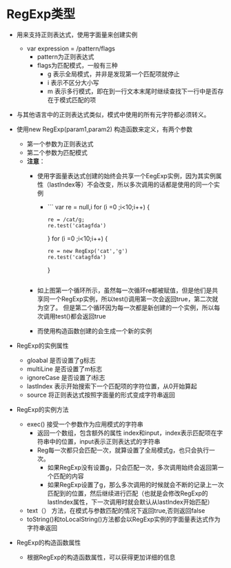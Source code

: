 # RegExp类型

* 用来支持正则表达式，使用字面量来创建实例
  * var expression = /pattern/flags  
    * pattern为正则表达式
    * flags为匹配模式，一般有三种
      * g 表示全局模式，并非是发现第一个匹配项就停止
      * i 表示不区分大小写
      * m 表示多行模式，即在到一行文本末尾时继续查找下一行中是否存在于模式匹配的项
* 与其他语言中的正则表达式类似，模式中使用的所有元字符都必须转义。
* 使用new RegExp\(param1,param2\) 构造函数来定义，有两个参数
  * 第一个参数为正则表达式
  * 第二个参数为匹配模式
  * **注意**：
    * 使用字面量表达式创建的始终会共享一个EegExp实例，因为其实例属性（lastIndex等）不会改变，所以多次调用的话都是使用的同一个实例
      * \`\`\`
        var re = null,i
        for \(i =0 ;i&lt;10;i++\) {
        ```
        re = /cat/g;
        re.test('catagfda')
        ```

        }
        for \(i =0 ;i&lt;10;i++\) {
        ```
        re = new RegExp('cat','g')
        re.test('catagfda')
        ```

        }

        ```

    * 如上图第一个循环所示，虽然每一次循环re都被赋值，但是他们是共享同一个RegExp实例，所以test\(\)调用第一次会返回true，第二次就为空了。 但是第二个循环因为每一次都是新创建的一个实例，所以每次调用test\(\)都会返回true

    * 而使用构造函数创建的会生成一个新的实例

* RegExp的实例属性
  * gloabal  是否设置了g标志
  * multiLine 是否设置了m标志
  * ignoreCase 是否设置了i标志
  * lastIndex 表示开始搜索下一个匹配项的字符位置，从0开始算起
  * source 将正则表达式按照字面量的形式变成字符串返回
* RegExp的实例方法
  * exec\(\)  接受一个参数作为应用模式的字符串
    * 返回一个数组，包含额外的属性 index和input，index表示匹配项在字符串中的位置，input表示正则表达式的字符串
    * Reg每一次都只会匹配一次，就算设置了全局模式g，也只会执行一次。
      * 如果RegExp没有设置g，只会匹配一次，多次调用始终会返回第一个匹配的内容
      * 如果RegExp设置了g，那么多次调用的时候就会不断的记录上一次匹配到的位置，然后继续进行匹配（也就是会修改RegExp的lastIndex属性，下一次调用时就会默认从lastIndex开始匹配）
  * text（） 方法，在模式与参数匹配的情况下返回true,否则返回false
  * toString\(\)和toLocalString\(\)方法都会以RegExp实例的字面量表达式作为字符串返回
* RegExp的构造函数属性
  * 根据RegExp的构造函数属性，可以获得更加详细的信息



